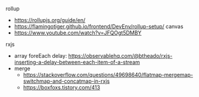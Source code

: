 rollup
- https://rollupjs.org/guide/en/
- https://flamingotiger.github.io/frontend/DevEnv/rollup-setup/
canvas
- https://www.youtube.com/watch?v=JFQOgt5DMBY

rxjs
- array foreEach delay: https://observablehq.com/@btheado/rxjs-inserting-a-delay-between-each-item-of-a-stream
- merge
  - https://stackoverflow.com/questions/49698640/flatmap-mergemap-switchmap-and-concatmap-in-rxjs
  - https://boxfoxs.tistory.com/413
